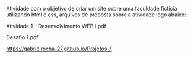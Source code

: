 Atividade com o objetivo de criar um site sobre uma faculdade fictícia utilizando html e css, arquivos de proposta sobre a atividade logo abaixo:

Atividade 1 - Desenvolvimento WEB I.pdf

Desafio 1.pdf

https://gabrielrocha-27.github.io/Projetos-/
